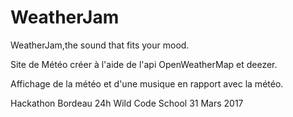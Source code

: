 # WeatherJam

WeatherJam,the sound that fits your mood. 

Site de Météo créer à l'aide de l'api OpenWeatherMap et deezer.

Affichage de la météo et d'une musique en rapport avec la météo.

Hackathon Bordeau 24h
Wild Code School
31 Mars 2017
